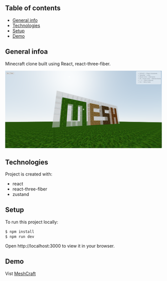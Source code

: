 ## Table of contents
* [General info](#general-info)
* [Technologies](#technologies)
* [Setup](#setup)
* [Demo](#demo)

## General infoa
Minecraft clone built using React, react-three-fiber. 

![![Screenshot]](./src/images/screenshot.png)

## Technologies
Project is created with:
* react
* react-three-fiber
* zustand
	
## Setup
To run this project locally:
```
$ npm install
$ npm run dev
```
Open http://localhost:3000 to view it in your browser.

## Demo
Vist [MeshCraft](https://mesh-craft.vercel.app)
